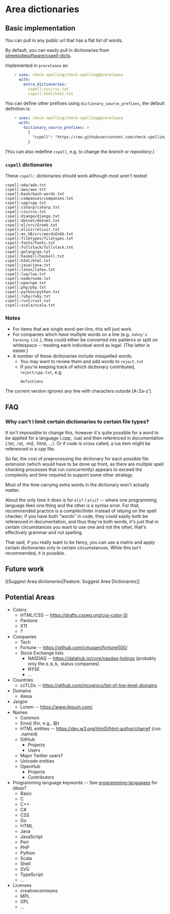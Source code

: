 # Area dictionaries

## Basic implementation

You can pull in any public url that has a flat list of words.

By default, you can easily pull in dictionaries from [streetsidesoftware/cspell-dicts](https://github.com/streetsidesoftware/cspell-dicts/tree/master/dictionaries/).

Implemented in `prerelease` as:

```yaml
    - uses: check-spelling/check-spelling@prerelease
      with:
        extra_dictionaries:
          cspell:css/css.txt
          cspell:html/html.txt
```

You can define other prefixes using `dictionary_source_prefixes`, the default definition is:

```yaml
    - uses: check-spelling/check-spelling@prerelease
      with:
        dictionary_source_prefixes: >
          {
            "cspell": "https://raw.githubusercontent.com/check-spelling/cspell-dicts/HEAD/dictionaries/"
          }
```

(You can also redefine `cspell`, e.g. to change the _branch_ or _repository_.)

### `cspell` dictionaries

These `cspell:` dictionaries should work although most aren't tested:
```
cspell:ada/ada.txt
cspell:aws/aws.txt
cspell:bash/bash-words.txt
cspell:companies/companies.txt
cspell:cpp/cpp.txt
cspell:csharp/csharp.txt
cspell:css/css.txt
cspell:django/django.txt
cspell:dotnet/dotnet.txt
cspell:el/src/Greek.txt
cspell:elixir/elixir.txt
cspell:en_GB/src/wordsEnGb.txt
cspell:filetypes/filetypes.txt
cspell:fonts/fonts.txt
cspell:fullstack/fullstack.txt
cspell:golang/go.txt
cspell:haskell/haskell.txt
cspell:html/html.txt
cspell:java/java.txt
cspell:latex/latex.txt
cspell:lua/lua.txt
cspell:node/node.txt
cspell:npm/npm.txt
cspell:php/php.txt
cspell:python/python.txt
cspell:ruby/ruby.txt
cspell:rust/rust.txt
cspell:scala/scala.txt
```

### Notes

* For items that are single word-per-line, this will just work.
* For companies which have multiple words on a line (e.g. `Johny's Farming Ltd.`), they could either be converted into patterns or split on whitespace -- treating each individual word as legal. (The latter is easier.)
* A number of these dictionaries include misspelled words.
  * You may want to review them and add words to `reject.txt`
  * If you're keeping track of which dictionary contributed, `reject/cpp.txt`, e.g.
    ```
    defintions
    ```

The current version ignores any line with characters outside [A-Za-z'].

## FAQ

### Why can't I limit certain dictionaries to certain file types?

It isn't impossible to change this, however it's quite possible for a word to be applied for a language (.cpp, .lua) and then referenced in documentation (.txt, .rst, .md, .html, ...). Or if code is cross called, a lua item might be referenced in a cpp file.

So far, the cost of preprocessing the dictionary for each possible file extension (which would have to be done up front, as there are multiple spell checking processes that run concurrently) appears to exceed the complexity and time required to support some other strategy.

Most of the time carrying extra words in the dictionary won't actually matter.

About the only time it does is for `elif` / `elsif` -- where one programming language likes one thing and the other is a syntax error. For that, recommended practice is a compiler/linter instead of relying on the spell checker, if you have both "words" in code, they could easily both be referenced in documentation, and thus they're both words, it's just that in certain circumstances you want to use one and not the other, that's effectively grammar and not spelling.

That said, if you really want to be fancy, you can use a matrix and apply certain dictionaries only in certain circumstances. While this isn't recommended, it is possible.

## Future work

[[Suggest Area dictionaries|Feature: Suggest Area Dictionaries]]

## Potential Areas

* Colors
  * HTML/CSS -- https://drafts.csswg.org/css-color-3/
  * Pantone
  * X11
  * ?
* Companies
  * Tech
  * Fortune -- https://github.com/cmusam/fortune500/
  * Stock Exchange lists
    * NASDAQ -- https://datahub.io/core/nasdaq-listings (probably only the `Q,N,N,` status companies)
    * NYSE
    * ...
* Countries
  * ccTLDs -- https://github.com/incognico/list-of-top-level-domains
* Domains
  * Alexa
* Jargon
  * Lorem -- https://www.lipsum.com/
* Names
  * Common
  * Emoji (for, e.g., :smile:)
  * HTML entities -- https://dev.w3.org/html5/html-author/charref (css: .named)
  * GitHub
    * Projects
    * Users
  * Major Twitter users?
  * Unicode entities
  * OpenHub
    * Projects
    * Contributors
* Programming language keywords -- See [programming-languages](https://github.com/collections/programming-languages) for ideas?
  * Basic
  * C
  * C++
  * C#
  * CSS
  * Go
  * HTML
  * Java
  * JavaScript
  * Perl
  * PHP
  * Python
  * Scala
  * Shell
  * SVG
  * TypeScript
  * ...
* Licenses
  * creativecommons
  * MPL
  * GPL
  * ...
